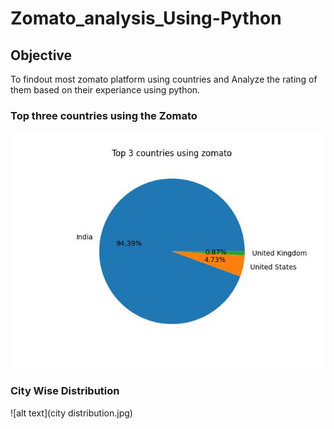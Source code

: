# Zomato_analysis_Using-Python
## Objective
To findout most zomato platform using countries and Analyze the rating of them based on their experiance using python.
### Top three countries using the Zomato 

![alt text](top_3.jpg)

### City Wise Distribution

![alt text](city distribution.jpg)

